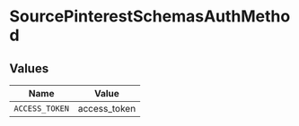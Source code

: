 # SourcePinterestSchemasAuthMethod


## Values

| Name           | Value          |
| -------------- | -------------- |
| `ACCESS_TOKEN` | access_token   |
